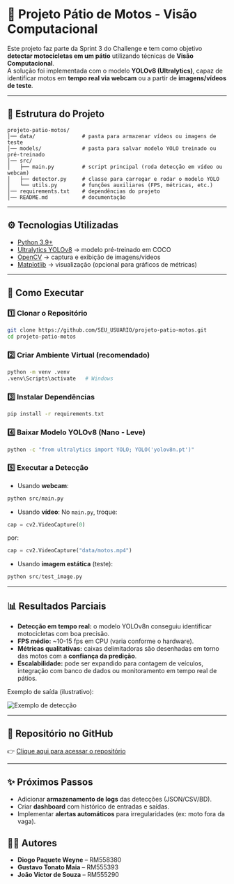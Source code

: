 # 🚀 Projeto Pátio de Motos - Visão Computacional

Este projeto faz parte da Sprint 3 do Challenge e tem como objetivo **detectar motocicletas em um pátio** utilizando técnicas de **Visão Computacional**.  
A solução foi implementada com o modelo **YOLOv8 (Ultralytics)**, capaz de identificar motos em **tempo real via webcam** ou a partir de **imagens/vídeos de teste**.

---

## 📌 Estrutura do Projeto

```
projeto-patio-motos/
│── data/               # pasta para armazenar vídeos ou imagens de teste
│── models/             # pasta para salvar modelo YOLO treinado ou pré-treinado
│── src/
│   ├── main.py         # script principal (roda detecção em vídeo ou webcam)
│   ├── detector.py     # classe para carregar e rodar o modelo YOLO
│   └── utils.py        # funções auxiliares (FPS, métricas, etc.)
│── requirements.txt    # dependências do projeto
│── README.md           # documentação
```

---

## ⚙️ Tecnologias Utilizadas

- [Python 3.9+](https://www.python.org/)  
- [Ultralytics YOLOv8](https://github.com/ultralytics/ultralytics) → modelo pré-treinado em COCO  
- [OpenCV](https://opencv.org/) → captura e exibição de imagens/vídeos  
- [Matplotlib](https://matplotlib.org/) → visualização (opcional para gráficos de métricas)  

---

## 🚀 Como Executar

### 1️⃣ Clonar o Repositório
```bash
git clone https://github.com/SEU_USUARIO/projeto-patio-motos.git
cd projeto-patio-motos
```

### 2️⃣ Criar Ambiente Virtual (recomendado)
```bash
python -m venv .venv
.venv\Scripts\activate   # Windows
```

### 3️⃣ Instalar Dependências
```bash
pip install -r requirements.txt
```

### 4️⃣ Baixar Modelo YOLOv8 (Nano - Leve)
```bash
python -c "from ultralytics import YOLO; YOLO('yolov8n.pt')"
```

### 5️⃣ Executar a Detecção
- Usando **webcam**:
```bash
python src/main.py
```

- Usando **vídeo**:
No `main.py`, troque:
```python
cap = cv2.VideoCapture(0)
```
por:
```python
cap = cv2.VideoCapture("data/motos.mp4")
```

- Usando **imagem estática** (teste):
```python
python src/test_image.py
```

---

## 📊 Resultados Parciais

- **Detecção em tempo real:** o modelo YOLOv8n conseguiu identificar motocicletas com boa precisão.  
- **FPS médio:** ~10-15 fps em CPU (varia conforme o hardware).  
- **Métricas qualitativas:** caixas delimitadoras são desenhadas em torno das motos com a **confiança da predição**.  
- **Escalabilidade:** pode ser expandido para contagem de veículos, integração com banco de dados ou monitoramento em tempo real de pátios.  

Exemplo de saída (ilustrativo):  

![Exemplo de detecção](https://github.com/ultralytics/assets/raw/main/im/detect.jpg)

---

## 🔗 Repositório no GitHub

👉 [Clique aqui para acessar o repositório](https://github.com/SEU_USUARIO/projeto-patio-motos)

---

## ✨ Próximos Passos

- Adicionar **armazenamento de logs** das detecções (JSON/CSV/BD).  
- Criar **dashboard** com histórico de entradas e saídas.  
- Implementar **alertas automáticos** para irregularidades (ex: moto fora da vaga).  



## 👨‍💻 Autores
- **Diogo Paquete Weyne** – RM558380
- **Gustavo Tonato Maia** – RM555393
- **João Victor de Souza** – RM555290  
